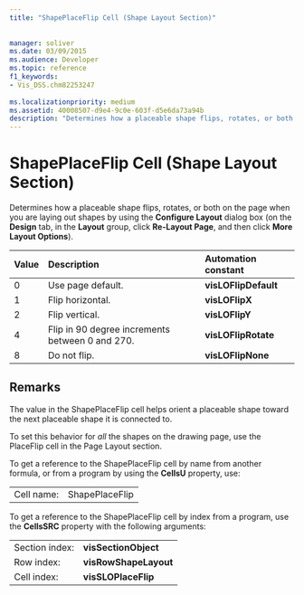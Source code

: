 ```yaml
---
title: "ShapePlaceFlip Cell (Shape Layout Section)"
 
 
manager: soliver
ms.date: 03/09/2015
ms.audience: Developer
ms.topic: reference
f1_keywords:
- Vis_DSS.chm82253247
 
ms.localizationpriority: medium
ms.assetid: 40008507-d9e4-9c0e-603f-d5e6da73a94b
description: "Determines how a placeable shape flips, rotates, or both on the page when you are laying out shapes by using the Configure Layout dialog box (on the Design tab, in the Layout group, click Re-Layout Page, and then click More Layout Options)."
---
```


# ShapePlaceFlip Cell (Shape Layout Section)

Determines how a placeable shape flips, rotates, or both on the page when you are laying out shapes by using the **Configure Layout** dialog box (on the **Design** tab, in the **Layout** group, click **Re-Layout Page**, and then click **More Layout Options**).
  
|**Value**|**Description**|**Automation constant**|
|:-----|:-----|:-----|
|0  <br/> |Use page default. |**visLOFlipDefault** <br/> |
|1  <br/> |Flip horizontal. |**visLOFlipX** <br/> |
|2  <br/> |Flip vertical. |**visLOFlipY** <br/> |
|4  <br/> |Flip in 90 degree increments between 0 and 270. |**visLOFlipRotate** <br/> |
|8  <br/> |Do not flip. |**visLOFlipNone** <br/> |
   
## Remarks

The value in the ShapePlaceFlip cell helps orient a placeable shape toward the next placeable shape it is connected to.
  
To set this behavior for  *all*  the shapes on the drawing page, use the PlaceFlip cell in the Page Layout section. 
  
To get a reference to the ShapePlaceFlip cell by name from another formula, or from a program by using the **CellsU** property, use: 
  
|||
|:-----|:-----|
|Cell name:  <br/> |ShapePlaceFlip  <br/> |
   
To get a reference to the ShapePlaceFlip cell by index from a program, use the **CellsSRC** property with the following arguments: 
  
|||
|:-----|:-----|
|Section index:  <br/> |**visSectionObject** <br/> |
|Row index:  <br/> |**visRowShapeLayout** <br/> |
|Cell index:  <br/> |**visSLOPlaceFlip** <br/> |
   

